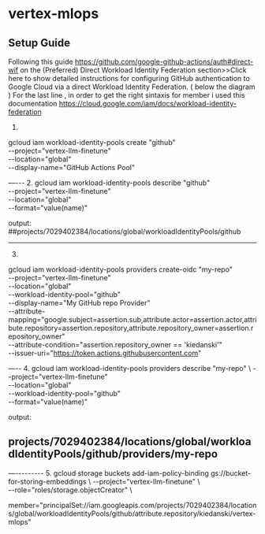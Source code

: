 # vertex-mlops

## Setup Guide

Following this guide 
https://github.com/google-github-actions/auth#direct-wif
on the (Preferred) Direct Workload Identity Federation section>>Click here to show detailed instructions for configuring GitHub authentication to Google Cloud via a direct Workload Identity Federation.
( below the diagram )
For the last line , in order to get the right sintaxis for member i used this documentation 
https://cloud.google.com/iam/docs/workload-identity-federation
 
1.
gcloud iam workload-identity-pools create "github" \
  --project="vertex-llm-finetune" \
  --location="global" \
  --display-name="GitHub Actions Pool"



—---
2.
gcloud iam workload-identity-pools describe "github" \
  --project="vertex-llm-finetune"\
  --location="global" \
  --format="value(name)"

output:
##projects/7029402384/locations/global/workloadIdentityPools/github


_____

3.

gcloud iam workload-identity-pools providers create-oidc "my-repo" \
  --project="vertex-llm-finetune" \
  --location="global" \
  --workload-identity-pool="github" \
  --display-name="My GitHub repo Provider" \
  --attribute-mapping="google.subject=assertion.sub,attribute.actor=assertion.actor,attribute.repository=assertion.repository,attribute.repository_owner=assertion.repository_owner" \
  --attribute-condition="assertion.repository_owner == 'kiedanski'" \
  --issuer-uri="https://token.actions.githubusercontent.com"

—--
4.
gcloud iam workload-identity-pools providers describe "my-repo" \                                                                                    --project="vertex-llm-finetune" \
  --location="global" \
  --workload-identity-pool="github" \
  --format="value(name)"


output:
## projects/7029402384/locations/global/workloadIdentityPools/github/providers/my-repo

—---------
5.
gcloud storage buckets add-iam-policy-binding gs://bucket-for-storing-embeddings \                                                                   --project="vertex-llm-finetune" \                          
  --role="roles/storage.objectCreator" \                                                                                                                                     

member="principalSet://iam.googleapis.com/projects/7029402384/locations/global/workloadIdentityPools/github/attribute.repository/kiedanski/vertex-mlops"

